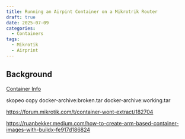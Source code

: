 ```yaml
---
title: Running an Airpint Container on a Mikrotrik Router
draft: true
date: 2025-07-09
categories:
  - Containers
tags:
  - Mikrotik
  - Airprint
---
```


## 

## Background

[Container Info](https://tangentsoft.com/mikrotik/wiki?name=Container+Limitations#compliance)

skopeo copy docker-archive:broken.tar docker-archive:working.tar

https://forum.mikrotik.com/t/container-wont-extract/182704

https://ruanbekker.medium.com/how-to-create-arm-based-container-images-with-buildx-fe917d186824